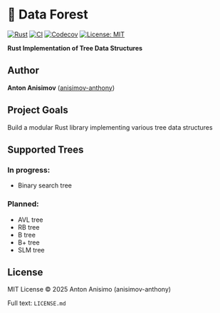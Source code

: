 # 🌳 Data Forest
[![Rust](https://img.shields.io/badge/Rust-1.85%2B-orange)](https://www.rust-lang.org) 
[![CI](https://github.com/anisimov-anthony/data_forest/actions/workflows/rust.yml/badge.svg)](https://github.com/anisimov-anthony/data_forest/actions)
[![Codecov](https://codecov.io/github/anisimov-anthony/data_forest/coverage.svg?branch=master)](https://codecov.io/gh/anisimov-anthony/data_forest)
[![License: MIT](https://img.shields.io/badge/License-MIT-yellow.svg)](https://opensource.org/licenses/MIT) 

**Rust Implementation of Tree Data Structures**

## Author

**Anton Anisimov** ([anisimov-anthony](https://github.com/anisimov-anthony))

## Project Goals

Build a modular Rust library implementing various tree data structures

## Supported Trees

### In progress:

- Binary search tree

### Planned:

- AVL tree
- RB tree
- B tree
- B+ tree
- SLM tree

## License

MIT License © 2025 Anton Anisimo (anisimov-anthony)

Full text: `LICENSE.md`
